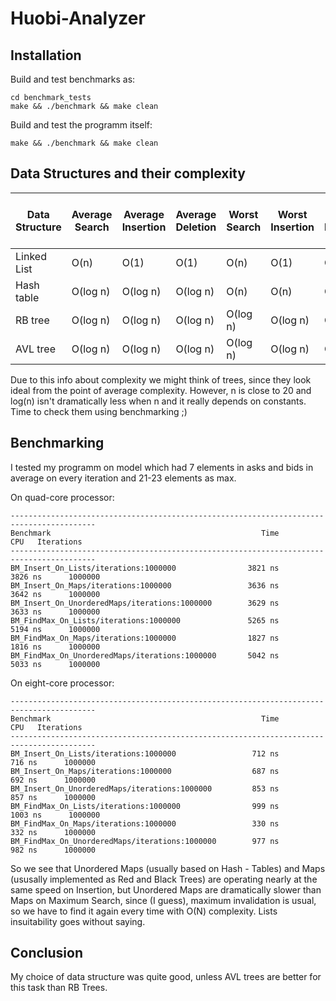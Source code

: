 # Huobi-Analyzer

## Installation

Build and test benchmarks as:

    cd benchmark_tests
    make && ./benchmark && make clean
    
Build and test the programm itself:

    make && ./benchmark && make clean

## Data Structures and their complexity

| Data Structure | Average Search | Average Insertion | Average Deletion | Worst Search | Worst Insertion | Worst Deletion | Max/min element access | Does it suit our goal? |
|----------------|----------------|-------------------|------------------|--------------|-----------------|----------------|------------------------|------------------------|
| Linked List    | O(n)           | O(1)              | O(1)             | O(n)         | O(1)            | O(1)           | O(n)                   | maybe                  |
| Hash table     | O(log n)       | O(log n)          | O(log n)         | O(n)         | O(n)            | O(n)           | O(n)                   | yes                    |
| RB tree        | O(log n)       | O(log n)          | O(log n)         | O(log n)     | O(log n)        | O(log n)       | O(1)                   | yes                    |
| AVL tree       | O(log n)       | O(log n)          | O(log n)         | O(log n)     | O(log n)        | O(log n)       | O(1)                   | maybe                  |

Due to this info about complexity we might think of trees, since they look ideal from the point of average complexity. However, n is close to 20 and log(n) isn't dramatically less when n and it really depends on constants. Time to check them using benchmarking ;)

## Benchmarking

I tested my programm on model which had 7 elements in asks and bids in average on every iteration and 21-23 elements as max.

On quad-core processor:

    -----------------------------------------------------------------------------------------
    Benchmark                                               Time             CPU   Iterations
    -----------------------------------------------------------------------------------------
    BM_Insert_On_Lists/iterations:1000000                3821 ns         3826 ns      1000000
    BM_Insert_On_Maps/iterations:1000000                 3636 ns         3642 ns      1000000
    BM_Insert_On_UnorderedMaps/iterations:1000000        3629 ns         3633 ns      1000000
    BM_FindMax_On_Lists/iterations:1000000               5265 ns         5194 ns      1000000
    BM_FindMax_On_Maps/iterations:1000000                1827 ns         1816 ns      1000000
    BM_FindMax_On_UnorderedMaps/iterations:1000000       5042 ns         5033 ns      1000000

On eight-core processor:

    -----------------------------------------------------------------------------------------
    Benchmark                                               Time             CPU   Iterations
    -----------------------------------------------------------------------------------------
    BM_Insert_On_Lists/iterations:1000000                 712 ns          716 ns      1000000
    BM_Insert_On_Maps/iterations:1000000                  687 ns          692 ns      1000000
    BM_Insert_On_UnorderedMaps/iterations:1000000         853 ns          857 ns      1000000
    BM_FindMax_On_Lists/iterations:1000000                999 ns         1003 ns      1000000
    BM_FindMax_On_Maps/iterations:1000000                 330 ns          332 ns      1000000
    BM_FindMax_On_UnorderedMaps/iterations:1000000        977 ns          982 ns      1000000

So we see that Unordered Maps (usually based on Hash - Tables) and Maps (ususally implemented as Red and Black Trees) are operating nearly at the same speed on Insertion, but Unordered Maps are dramatically slower than Maps on Maximum Search, since (I guess), maximum invalidation is usual, so we have to find it again every time with O(N) complexity. Lists insuitability goes without saying.

## Conclusion

My choice of data structure was quite good, unless AVL trees are better for this task than RB Trees.

